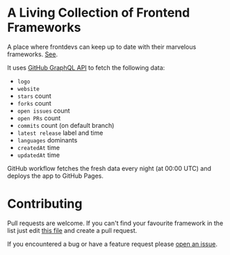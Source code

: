 # A Living Collection of Frontend Frameworks

A place where frontdevs can keep up to date with their marvelous frameworks. [See](https://blinpete.github.io/frontend-frameworks-metrics/).


It uses [GitHub GraphQL API](https://docs.github.com/en/graphql) to fetch the following data:
- `logo`
- `website`
- `stars` count
- `forks` count
- `open issues` count
- `open PRs` count
- `commits` count (on default branch)
- `latest release` label and time
- `languages` dominants
- `createdAt` time
- `updatedAt` time


GitHub workflow fetches the fresh data every night (at 00:00 UTC) and deploys the app to GitHub Pages.


# Contributing

Pull requests are welcome. If you can't find your favourite framework in the list just edit [this file](https://github.com/blinpete/frontend-frameworks-metrics/blob/main/src/entries.json) and create a pull request.

If you encountered a bug or have a feature request please [open an issue](https://github.com/blinpete/frontend-frameworks-metrics/issues/new/choose).


